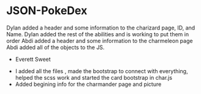 # JSON-PokeDex
Dylan added a header and some information to the charizard page, ID, and Name.
Dylan added the rest of the abilities and is working to put them in order
Abdi added a header and some information to the charmeleon page
Abdi added all of the objects to the JS. 

- Everett Sweet
* I added all the files , made the bootstrap to connect with everything, helped the scss work and started the card bootstrap in char.js
* Added begining info for the charmander page and picture
